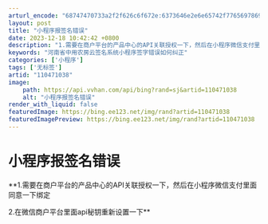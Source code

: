 ```yaml
---
arturl_encode: "68747470733a2f2f626c6f672e:6373646e2e6e65742f77656978696e5f34373136343431352f:61727469636c652f64657461696c732f313130343731303338"
layout: post
title: "小程序报签名错误"
date: 2023-12-18 10:42:42 +0800
description: "1.需要在商户平台的产品中心的API关联授权一下，然后在小程序微信支付里面同意一下绑定2.在微信商户"
keywords: "河南省中用农房云签名系统小程序签字错误如何纠正"
categories: ['小程序']
tags: ['无标签']
artid: "110471038"
image:
    path: https://api.vvhan.com/api/bing?rand=sj&artid=110471038
    alt: "小程序报签名错误"
render_with_liquid: false
featuredImage: https://bing.ee123.net/img/rand?artid=110471038
featuredImagePreview: https://bing.ee123.net/img/rand?artid=110471038
---
```


# 小程序报签名错误

**1.需要在商户平台的产品中心的API关联授权一下，然后在小程序微信支付里面同意一下绑定
  
2.在微信商户平台里面api秘钥重新设置一下**